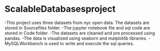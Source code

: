 # ScalableDatabasesproject

-This project uses three datasets from nyc open data. The datasets are stored in Sourcefiles folder. 
-The jupyter notebook file and sql code are stored in Code folder. 
-The datasets are cleaned and pre processed using pandas.
-The data is visualized using seaborn and matplotlib libraries.
-MySQLWorkbench is used to write and execute the sql queries.
